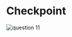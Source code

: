 # Checkpoint
![question 11](https://github.com/ali8700/Checkpoint/assets/135987875/a2562b8b-0dbd-486d-9291-eaf87f217b91)
